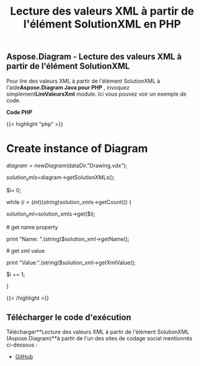 ﻿---
title: Lecture des valeurs XML à partir de l'élément SolutionXML en PHP
type: docs
weight: 20
url: /fr/java/reading-xml-values-from-the-solutionxml-element-in-php/
---
## **Aspose.Diagram - Lecture des valeurs XML à partir de l'élément SolutionXML**
 Pour lire des valeurs XML à partir de l'élément SolutionXML à l'aide**Aspose.Diagram Java pour PHP** , invoquez simplement**LireValeursXml** module. Ici vous pouvez voir un exemple de code.

**Code PHP**

{{< highlight "php" >}}

 # Create instance of Diagram

$diagram = new Diagram($dataDir."Drawing.vdx");

$solution_xmls=$diagram->getSolutionXMLs();

$i= 0;

while ($i<(int)(string)$solution_xmls->getCount()) {

$solution_xml =$solution_xmls->get($i);

\# get name property

print "Name: ".(string)$solution_xml->getName();

\# get xml value

print "Value:".(string)$solution_xml->getXmlValue();

$i += 1;

}

{{< /highlight >}}
## **Télécharger le code d'exécution**
 Télécharger**Lecture des valeurs XML à partir de l'élément SolutionXML (Aspose.Diagram)**à partir de l'un des sites de codage social mentionnés ci-dessous :

- [GitHub](https://github.com/asposediagram/Aspose.Diagram-for-Java/blob/master/Plugins/Aspose_Diagram_Java_for_PHP/src/aspose/diagram/WorkingwithSolutionXMLElements/ReadXmlValues.php)

